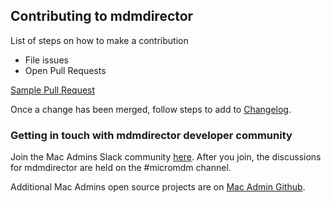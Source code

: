 ## Contributing to mdmdirector

List of steps on how to make a contribution

- File issues
- Open Pull Requests

[Sample Pull Request](sample_pr.md)

Once a change has been merged, follow steps to add to [Changelog](changelog.md).

### Getting in touch with mdmdirector developer community

Join the Mac Admins Slack community [here](https://www.macadmins.org/). 
After you join, the discussions for mdmdirector are held on the #micromdm channel.

Additional Mac Admins open source projects are on [Mac Admin Github](https://github.com/macadmins).